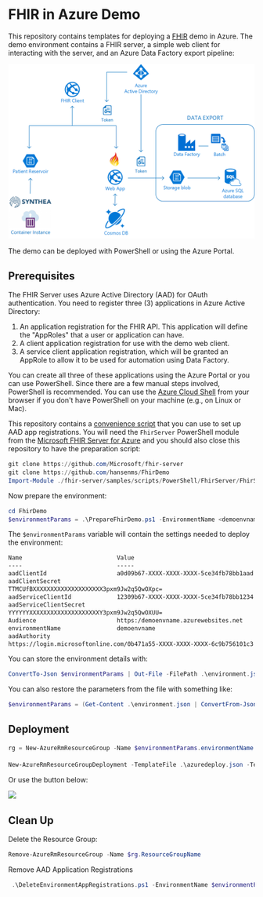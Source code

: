 # FHIR in Azure Demo

This repository contains templates for deploying a [FHIR](https://hl7.org/fhir) demo in Azure. The demo environment contains a FHIR server, a simple web client for interacting with the server, and an Azure Data Factory export pipeline:

![FHIR Demo Architecture](architecture.png)


The demo can be deployed with PowerShell or using the Azure Portal.

## Prerequisites

The FHIR Server uses Azure Active Directory (AAD) for OAuth authentication. You need to register three (3) applications in Azure Active Directory:

1. An application registration for the FHIR API. This application will define the "AppRoles" that a user or application can have. 
2. A client application registration for use with the demo web client.
3. A service client application registration, which will be granted an AppRole to allow it to be used for automation using Data Factory.

You can create all three of these applications using the Azure Portal or you can use PowerShell. Since there are a few manual steps involved, PowerShell is recommended. You can use the [Azure Cloud Shell](https://azure.microsoft.com/en-us/features/cloud-shell/) from your browser if you don't have PowerShell on your machine (e.g., on Linux or Mac). 

This repository contains a [convenience script](PrepareFhirDemo.ps1) that you can use to set up AAD app registrations. You will need the `FhirServer` PowerShell module from the [Microsoft FHIR Server for Azure](https://github.com/Microsoft/fhir-server) and you should also close this repository to have the preparation script:

```PowerShell
git clone https://github.com/Microsoft/fhir-server
git clone https://github.com/hansenms/FhirDemo
Import-Module ./fhir-server/samples/scripts/PowerShell/FhirServer/FhirServer.psd1
```

Now prepare the environment:

```PowerShell
cd FhirDemo
$environmentParams = .\PrepareFhirDemo.ps1 -EnvironmentName <demoenvname>
```

The `$environmentParams` variable will contain the settings needed to deploy the environment:

```
Name                           Value
----                           -----
aadClientId                    a0d09b67-XXXX-XXXX-XXXX-5ce34fb78bb1aad
aadClientSecret                TTMCUfBXXXXXXXXXXXXXXXXXXXX3pxm9Jw2q5QwOXpc=
aadServiceClientId             12309b67-XXXX-XXXX-XXXX-5ce34fb78bb1234
aadServiceClientSecret         YYYYYYXXXXXXXXXXXXXXXXXXXXY3pxm9Jw2q5QwOXUU=
Audience                       https:/demoenvname.azurewebsites.net
environmentName                demoenvname
aadAuthority                   https://login.microsoftonline.com/0b471a55-XXXX-XXXX-XXXX-6c9b756101c3
```

You can store the environment details with:

```PowerShell
ConvertTo-Json $environmentParams | Out-File -FilePath .\environment.json
```

You can also restore the parameters from the file with something like:

```PowerShell
$environmentParams = (Get-Content .\environment.json | ConvertFrom-Json)
```

## Deployment

```PowerShell
rg = New-AzureRmResourceGroup -Name $environmentParams.environmentName -Location westus2

New-AzureRmResourceGroupDeployment -TemplateFile .\azuredeploy.json -TemplateParameterObject $environmentParams -ResourceGroupName $rg.ResourceGroupName
```

Or use the button below:

<a href="https://transmogrify.azurewebsites.net/azuredeploy.json" target="_blank">
    <img src="http://azuredeploy.net/deploybutton.png"/>
</a>

## Clean Up

Delete the Resource Group:

```PowerShell
Remove-AzureRmResourceGroup -Name $rg.ResourceGroupName
```

Remove AAD Application Registrations

```PowerShell
 .\DeleteEnvironmentAppRegistrations.ps1 -EnvironmentName $environmentParams.environmentName
```